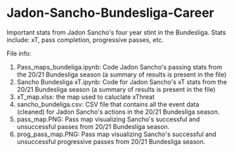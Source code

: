 # Jadon-Sancho-Bundesliga-Career
Important stats from Jadon Sancho's four year stint in the Bundesliga. Stats include: xT, pass completion, progressive passes, etc.

File info:

1. Pass_maps_bundeliga.ipynb: Code Jadon Sancho's passing stats from the 20/21 Bundesliga season (a summary of results is present in the file)
2. Sancho Bundesliga xT.ipynb: Code for Jadon Sancho's xT stats from the 20/21 Bundesliga season (a summary of results is present in the file)
3. xT_map.xlsx: the map used to caluclate xThreat
4. sancho_bundeliga.csv: CSV file that contains all the event data (cleaned) for Jadon Sancho's actions in the 20/21 Bundesliga season.
5. pass_map.PNG: Pass map visualizing Sancho's successful and unsuccessful passes from 20/21 Bundesliga season.
6. prog_pass_map.PNG: Pass map visualizing Sancho's successful and unsuccessful progressive passes from 20/21 Bundesliga season.
